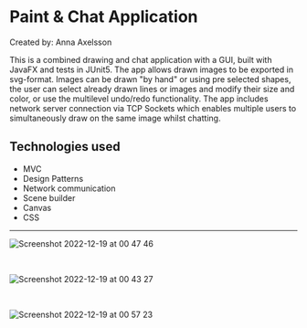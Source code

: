 # Paint & Chat Application

Created by: Anna Axelsson

This is a combined drawing and chat application with a GUI, built with JavaFX and tests in JUnit5. The app allows drawn images to be exported in svg-format. Images can be drawn "by hand" or using pre selected shapes, the user can select already drawn lines or images and modify their size and color, or use the multilevel undo/redo functionality. The app includes network server connection via TCP Sockets which enables multiple users to simultaneously draw on the same image whilst chatting. 

## Technologies used

- MVC
- Design Patterns
- Network communication
- Scene builder
- Canvas 
- CSS

---

![Screenshot 2022-12-19 at 00 47 46](https://user-images.githubusercontent.com/103879144/208325928-97f88ad4-1d05-4a67-80f3-6b1469656726.png)

</br>

![Screenshot 2022-12-19 at 00 43 27](https://user-images.githubusercontent.com/103879144/208325979-44b7fb36-ee0f-4837-b8b2-5ba4317e1d7d.png)

</br>

![Screenshot 2022-12-19 at 00 57 23](https://user-images.githubusercontent.com/103879144/208326313-cf5a0b02-894e-44e5-b286-307e418b946c.png)





